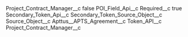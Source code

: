 <?xml version="1.0" encoding="UTF-8"?>
<CustomMetadata xmlns="http://soap.sforce.com/2006/04/metadata" xmlns:xsi="http://www.w3.org/2001/XMLSchema-instance" xmlns:xsd="http://www.w3.org/2001/XMLSchema">
    <label>Project_Contract_Manager__c</label>
    <protected>false</protected>
    <values>
        <field>POI_Field_Api__c</field>
        <value xsi:nil="true"/>
    </values>
    <values>
        <field>Required__c</field>
        <value xsi:type="xsd:boolean">true</value>
    </values>
    <values>
        <field>Secondary_Token_Api__c</field>
        <value xsi:nil="true"/>
    </values>
    <values>
        <field>Secondary_Token_Source_Object__c</field>
        <value xsi:nil="true"/>
    </values>
    <values>
        <field>Source_Object__c</field>
        <value xsi:type="xsd:string">Apttus__APTS_Agreement__c</value>
    </values>
    <values>
        <field>Token_API__c</field>
        <value xsi:type="xsd:string">Project_Contract_Manager__c</value>
    </values>
</CustomMetadata>
